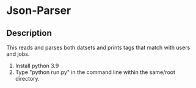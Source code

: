 # Json-Parser


## Description

This reads and parses both datsets and prints tags that match with users and jobs. 

1. Install python 3.9
2. Type "python run.py" in the command line within the same/root directory.

